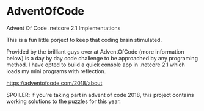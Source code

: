 # AdventOfCode
Advent Of Code .netcore 2.1 Implementations

This is a fun little porject to keep that coding brain stimulated.

Provided by the brilliant guys over at AdventOfCode (more information below) is a day by day code challenge to be approached by any programing method. I have opted to build a quick console app in .netcore 2.1 which loads my mini programs with reflection.

https://adventofcode.com/2018/about

SPOILER: if you're taking part in advent of code 2018, this project contains working solutions to the puzzles for this year.
